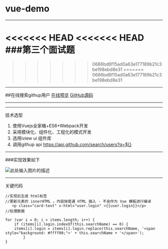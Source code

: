 # vue-demo


----------

<<<<<<< HEAD
<<<<<<< HEAD
###第三个面试题
=======
>>>>>>> 0686bd6f15ad0a63e177189b21c3be198ebd8e31
=======
>>>>>>> 0686bd6f15ad0a63e177189b21c3be198ebd8e31


----------


##在线搜索githup用户
[在线预览][1]
[GitHub源码][2]

----------


----------

技术选型

 1. 使用Vuejs全家桶+ES6+Webpack开发
 2. 采用模块化、组件化、工程化的模式开发
 3. 选用iview ui 组件库
 4. 调用githup api  https://api.github.com/search/users?q=${}


----------
###实现效果如下


![此处输入图片的描述][3]


 


----------
关键代码

```
//实现后生成 html标签
//更新元素的 innerHTML 。内容按普通 HTML 插入 - 不会作为 Vue 模板进行编译
   <p class="card-text" v-html="user.login" >{{user.login}}</p>
//处理数据

for (var i = 0; i < items.length; i++) {
    if (items[i].login.indexOf(this.searchName) == 0) {
    items[i].login = items[i].login.replace(this.searchName, '<span style="background: #ffff00;">' + this.searchName + '</span>');
        }
}


```

  
  


  [1]: https://qaqxiyangyang.github.io/demo/dist/index.html
  [2]: https://github.com/QAQXiYangYang/demo
  [3]: http://img.blog.csdn.net/20170908142145017?